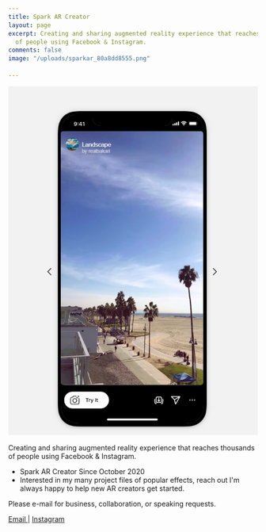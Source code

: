 ```yaml
---
title: Spark AR Creator
layout: page
excerpt: Creating and sharing augmented reality experience that reaches the thousands
  of people using Facebook & Instagram.
comments: false
image: "/uploads/sparkar_80a8dd8555.png"

---
```

![](/uploads/annotation-2020-11-27-212758.png)

Creating and sharing augmented reality experience that reaches thousands of people using Facebook & Instagram.

* Spark AR Creator Since October 2020
* Interested in my many project files of popular effects, reach out I'm always happy to help new AR creators get started.

Please e-mail for business, collaboration, or speaking requests.

[Email ](mailto:contact@bakarimustafa.com "Email Address")| [Instagram](https://instagram.com/realbakari "Follow me on Instagram")